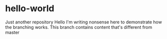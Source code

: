 # hello-world
Just another repository
Hello I'm writing nonsense here to demonstrate how the branching
works.  This branch contains content that's different
from master

